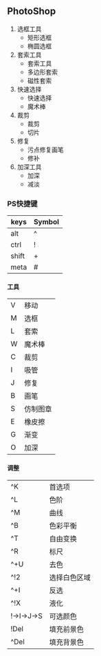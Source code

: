 ## PhotoShop
1. 选框工具
    * 矩形选框
    * 椭圆选框
2. 套索工具
    * 套索工具
    * 多边形套索
    * 磁性套索
3. 快速选择
    * 快速选择
    * 魔术棒
4. 裁剪
    * 裁剪
    * 切片
5. 修复
    * 污点修复画笔
    * 修补
6. 加深工具
    * 加深
    * 减淡

### PS快捷键
| keys  | Symbol |
| ----- | ------ |
| alt   | ^      |
| ctrl  | !      |
| shift | +      |
| meta  | #      |

#### 工具
|      |        |
| ---- | ------ |
| V    | 移动   |
| M    | 选框   |
| L    | 套索   |
| W    | 魔术棒 |
| C    | 裁剪   |
| I    | 吸管   |
| J    | 修复   |
| B    | 画笔   |
| S    | 仿制图章 |
| E    | 橡皮擦 |
| G    | 渐变   |
| O    | 加深   |
#### 调整
|         |        |
| ------- | ------ |
| ^K      | 首选项  |
| ^L      | 色阶   |
| ^M      | 曲线   |
| ^B      | 色彩平衡 |
| ^T      | 自由变换 |
| ^R      | 标尺    |
| ^+U     | 去色     |
| ^!2     | 选择白色区域 |
| ^+I     | 反选     |
| ^!X     | 液化     |
| !→I→J→S | 可选颜色   |
| !Del    | 填充前景色  |
| ^Del    | 填充背景色  |

